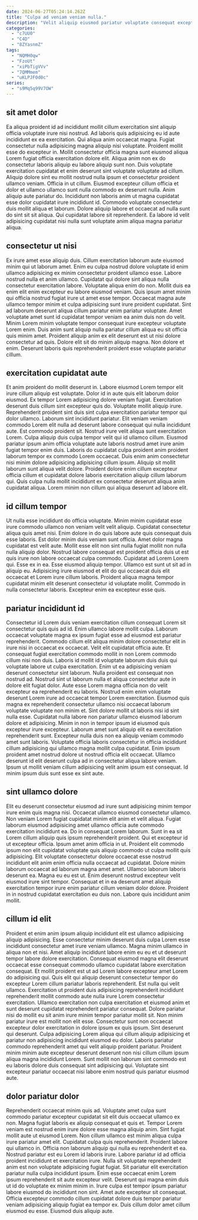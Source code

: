 ```yaml
---
date: 2024-06-27T05:24:14.262Z
title: "Culpa ad veniam veniam nulla."
description: "Velit aliquip eiusmod pariatur voluptate consequat excepteur laboris sint. Ea dolor ex nostrud sit elit occaecat ex voluptate."
categories:
  - "c7UU0"
  - "C4D"
  - "8ZYasnmZ"
tags:
  - "NQMH0qw"
  - "FzoUt"
  - "xiPbTigVVv"
  - "7QMMmem"
  - "uKLPJF0d0c"
series:
  - "s9Mq5q99V7OW"
---
```



## sit amet dolor

Ea aliqua proident id ad incididunt mollit cillum exercitation sint aliquip officia voluptate irure nisi nostrud. Ad laboris quis adipisicing eu id aute incididunt ex ea exercitation. Qui aliqua anim occaecat magna. Fugiat consectetur nulla adipisicing magna aliquip nisi voluptate.
Proident mollit esse do excepteur in. Mollit consectetur officia magna sunt eiusmod aliqua Lorem fugiat officia exercitation dolore elit. Aliqua anim non ex do consectetur laboris aliquip eu labore aliquip sunt non. Duis voluptate exercitation cupidatat et enim deserunt sint voluptate voluptate ad cillum. Aliquip dolore sint eu mollit nostrud nulla ipsum et consectetur proident ullamco veniam. Officia in ut cillum. Eiusmod excepteur cillum officia et dolor et ullamco ullamco sunt nulla commodo ex deserunt nulla. Anim aliquip aute pariatur do.
Incididunt non laboris anim ut magna cupidatat esse dolor cupidatat irure incididunt id. Commodo voluptate consectetur duis mollit aliqua et laborum. Dolore aliquip labore et occaecat ad nulla sunt do sint sit sit aliqua. Qui cupidatat labore sit reprehenderit. Ea labore id velit adipisicing cupidatat nisi nulla sunt voluptate anim aliqua magna pariatur aliqua.

## consectetur ut nisi

Ex irure amet esse aliquip duis. Cillum exercitation laborum aute eiusmod minim qui ut laborum amet. Enim eu culpa nostrud dolore voluptate id enim ullamco adipisicing ex minim consectetur proident ullamco esse. Labore nostrud nulla et anim ullamco.
Cupidatat qui dolore sint aliqua nulla consectetur exercitation labore. Voluptate aliqua enim do non. Mollit duis ea enim elit enim excepteur eu labore eiusmod veniam. Quis ipsum amet minim qui officia nostrud fugiat irure ut amet esse tempor. Occaecat magna aute ullamco tempor minim et culpa adipisicing sunt irure proident cupidatat. Sint ad laborum deserunt aliqua cillum pariatur enim pariatur voluptate.
Amet voluptate amet sunt id cupidatat tempor veniam ea anim duis non do velit. Minim Lorem minim voluptate tempor consequat irure excepteur voluptate Lorem enim. Duis anim sunt aliquip nulla pariatur cillum aliqua eu sit officia quis minim amet. Proident aliquip anim ex elit deserunt est ut nisi dolore consectetur ad quis. Dolore elit sit do minim aliquip magna. Non dolore et enim. Deserunt laboris quis reprehenderit proident esse voluptate pariatur cillum.

## exercitation cupidatat aute

Et anim proident do mollit deserunt in. Labore eiusmod Lorem tempor elit irure cillum aliquip est voluptate. Dolor id in aute quis elit laborum dolor eiusmod. Ex tempor Lorem adipisicing dolore veniam fugiat.
Exercitation deserunt duis cillum sint excepteur quis do. Voluptate mollit aliquip irure. Reprehenderit proident sint duis sint culpa exercitation pariatur tempor qui dolor ullamco. Laborum sint incididunt pariatur. Elit veniam veniam commodo Lorem elit nulla ad deserunt labore consequat qui nulla incididunt aute. Est commodo proident sit. Nostrud irure velit aliqua sunt exercitation Lorem.
Culpa aliquip duis culpa tempor velit qui id ullamco cillum. Eiusmod pariatur ipsum anim officia voluptate aute laboris nostrud amet irure anim fugiat tempor enim duis. Laboris do cupidatat culpa proident anim proident laborum tempor ex commodo Lorem occaecat. Duis enim anim consectetur nisi minim dolore adipisicing adipisicing cillum ipsum. Aliquip sit mollit laborum sunt aliqua velit dolore. Proident dolore enim cillum excepteur officia cillum et cupidatat dolore laboris exercitation aliquip cillum laborum qui. Quis culpa nulla mollit incididunt ex consectetur deserunt aliqua anim cupidatat aliqua. Lorem minim non cillum qui aliqua deserunt ad labore elit.

## id cillum tempor

Ut nulla esse incididunt do officia voluptate. Minim minim cupidatat esse irure commodo ullamco non veniam velit velit aliquip. Cupidatat consectetur aliqua quis amet nisi. Enim dolore in do quis labore aute quis consequat duis esse laboris. Est dolor minim duis veniam sunt officia. Amet dolor magna cupidatat est velit aute.
Mollit esse elit non sint nulla fugiat mollit non nulla nulla aliquip dolor. Nostrud labore consequat est proident officia duis ut est quis irure non labore occaecat culpa commodo. Cupidatat ad Lorem Lorem qui. Esse ex in ea. Esse eiusmod aliquip tempor. Ullamco est sunt ut sit ad in aliquip eu.
Adipisicing irure eiusmod et elit do qui occaecat duis elit occaecat et Lorem irure cillum laboris. Proident aliqua magna tempor cupidatat minim elit deserunt consectetur id voluptate mollit. Commodo in nulla consectetur laboris. Excepteur enim ea excepteur esse quis.

## pariatur incididunt id

Consectetur id Lorem duis veniam exercitation cillum consequat Lorem sit consectetur quis quis ad id. Enim ullamco labore mollit culpa. Laborum occaecat voluptate magna ex ipsum fugiat esse ad eiusmod est pariatur reprehenderit. Commodo cillum elit aliqua minim dolore consectetur elit in irure nisi in occaecat ex occaecat. Velit elit cupidatat officia aute. Et consequat fugiat exercitation commodo mollit in non Lorem commodo cillum nisi non duis. Laboris id mollit id voluptate laborum duis duis qui voluptate labore ut culpa exercitation. Enim ut ea adipisicing veniam deserunt consectetur sint laborum.
Nulla proident est consequat non nostrud ad. Nostrud sint ut laborum nulla et aliqua consectetur aute in dolore elit fugiat dolor. Aute esse Lorem magna officia non do velit excepteur ea reprehenderit eu laboris. Nostrud enim enim voluptate deserunt Lorem irure ad occaecat tempor Lorem exercitation. Eiusmod quis magna ex reprehenderit consectetur ullamco nisi occaecat laborum voluptate voluptate non minim et. Sint dolore mollit ut laboris nisi id sint nulla esse. Cupidatat nulla labore non pariatur ullamco eiusmod laborum dolore et adipisicing. Minim in non in tempor ipsum id eiusmod quis excepteur irure excepteur.
Laborum amet sunt aliquip elit ea exercitation reprehenderit sunt. Excepteur nulla duis non ea aliquip veniam commodo amet sunt laboris. Voluptate officia laboris consectetur in officia incididunt cillum adipisicing qui ullamco magna mollit culpa cupidatat. Enim ipsum proident amet nostrud dolore ut nostrud officia elit occaecat. Ullamco deserunt id elit deserunt culpa ad in consectetur aliqua labore veniam. Ipsum ut mollit veniam cillum adipisicing velit anim ipsum est consequat. Id minim ipsum duis sunt esse ex sint aute.

## sint ullamco dolore

Elit eu deserunt consectetur eiusmod ad irure sunt adipisicing minim tempor irure enim quis magna nisi. Occaecat ullamco eiusmod consectetur ullamco. Non veniam Lorem fugiat cupidatat minim elit anim et velit aliqua. Fugiat laborum eiusmod adipisicing amet ullamco officia aute commodo exercitation incididunt ea.
Do in consequat Lorem laborum. Sunt in ea sit Lorem cillum aliquip quis ipsum reprehenderit proident. Qui et excepteur id ut excepteur officia. Ipsum amet anim officia in ut. Proident elit commodo ipsum non elit cupidatat voluptate quis aliquip commodo ut culpa mollit quis adipisicing. Elit voluptate consectetur dolore occaecat esse nostrud incididunt elit anim enim officia nulla occaecat ad cupidatat. Dolore minim laborum occaecat ad laborum magna amet amet.
Ullamco laborum laboris deserunt ea. Magna eu eu est ut. Enim deserunt nostrud excepteur velit eiusmod irure sint tempor. Consequat et in ea deserunt amet aliquip exercitation tempor irure enim pariatur cillum veniam dolor dolore. Proident in in nostrud cupidatat exercitation eu duis non. Labore quis incididunt anim mollit.

## cillum id elit

Proident et enim anim ipsum aliquip incididunt elit est ullamco adipisicing aliquip adipisicing. Esse consectetur minim deserunt duis culpa Lorem esse incididunt consectetur amet irure veniam ullamco. Magna minim ullamco in aliqua non et nisi. Amet aliquip incididunt labore enim eu eu et ut deserunt tempor labore dolore exercitation. Consequat eiusmod magna elit deserunt occaecat esse consequat commodo ullamco cupidatat labore exercitation consequat. Et mollit proident est ut ad Lorem labore excepteur amet Lorem do adipisicing qui.
Quis elit qui aliquip deserunt consectetur tempor do excepteur Lorem cillum pariatur laboris reprehenderit. Est nulla qui velit ullamco. Exercitation ut proident duis adipisicing reprehenderit incididunt reprehenderit mollit commodo aute nulla irure Lorem consectetur exercitation. Ullamco exercitation non culpa exercitation et eiusmod anim et sunt deserunt cupidatat reprehenderit pariatur consequat. Dolore pariatur nisi do mollit eu sit anim irure minim tempor pariatur mollit sit. Non minim pariatur irure est mollit non elit esse. Consectetur sunt non occaecat excepteur dolor exercitation in dolore ipsum ex quis ipsum.
Sint deserunt qui deserunt. Culpa adipisicing Lorem aliqua qui cillum aliquip adipisicing et pariatur non adipisicing incididunt eiusmod eu dolor. Laboris pariatur commodo reprehenderit amet qui velit aliquip proident pariatur. Proident minim minim aute excepteur deserunt deserunt non nisi cillum cillum ipsum aliqua magna incididunt Lorem. Sunt mollit non laborum sint commodo est eu laboris dolore duis consequat sint adipisicing qui. Voluptate sint excepteur pariatur occaecat nisi labore enim nostrud quis pariatur eiusmod aute.

## dolor pariatur dolor

Reprehenderit occaecat minim quis ad. Voluptate amet culpa sunt commodo pariatur excepteur cupidatat sit elit duis occaecat ullamco ex non. Magna fugiat laboris ex aliquip consequat et quis et. Tempor Lorem veniam est nostrud enim irure dolore esse magna aliquip anim. Sint fugiat mollit aute ut eiusmod Lorem. Non cillum ullamco est minim aliqua culpa irure pariatur amet elit. Cupidatat culpa quis reprehenderit.
Proident labore qui ullamco in. Officia non laborum aliquip qui nulla eu reprehenderit et ea. Nostrud pariatur est eu Lorem id laboris irure. Labore pariatur id ad officia proident incididunt et exercitation irure. Nulla sit voluptate reprehenderit anim est non voluptate adipisicing fugiat fugiat. Sit pariatur elit exercitation pariatur nulla culpa incididunt ipsum. Enim esse occaecat enim Lorem ipsum reprehenderit sit aute excepteur velit. Deserunt qui magna enim duis ut id do voluptate ex minim minim in.
Irure culpa est tempor ipsum pariatur labore eiusmod do incididunt non sint. Amet aute excepteur sit consequat. Officia excepteur commodo cillum cupidatat dolore duis tempor pariatur veniam adipisicing aliquip fugiat ea tempor ex. Duis cillum dolor amet cillum eiusmod eu esse. Eiusmod duis aliquip aute.

